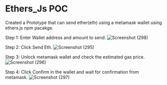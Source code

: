 # Ethers_Js POC
Created a Prototype that can send ether(eth) using a metamask wallet using ethers.js npm pacakge.

Step 1: Enter Wallet address and amount to send.
![Screenshot (298)](https://user-images.githubusercontent.com/111965704/202672934-911a0f1e-c8a4-4a02-a719-e1ba0c0bad51.png)

Step 2: Click Send Eth.
![Screenshot (295)](https://user-images.githubusercontent.com/111965704/202673315-1e5b4d52-5c0d-40c5-989c-67e800ef2e73.png)

Step 3: Unlock metamask wallet and check the estimated gas price.
![Screenshot (296)](https://user-images.githubusercontent.com/111965704/202673497-5180c902-ea54-4edd-b3b4-0274ab8d9d2d.png)

Step 4: Click Confirm in the wallet and wait for confirmation from metamask.
![Screenshot (297)](https://user-images.githubusercontent.com/111965704/202673551-6b4ef6cd-ea5b-4898-b281-a8cf7f63339f.png)
